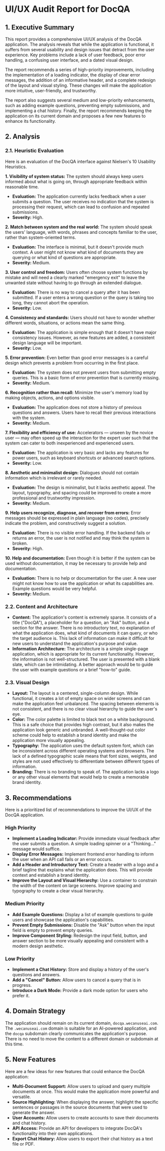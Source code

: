 # UI/UX Audit Report for DocQA

## 1. Executive Summary

This report provides a comprehensive UI/UX analysis of the DocQA application. The analysis reveals that while the application is functional, it suffers from several usability and design issues that detract from the user experience. Key problems include a lack of user feedback, poor error handling, a confusing user interface, and a dated visual design.

The report recommends a series of high-priority improvements, including the implementation of a loading indicator, the display of clear error messages, the addition of an informative header, and a complete redesign of the layout and visual styling. These changes will make the application more intuitive, user-friendly, and trustworthy.

The report also suggests several medium and low-priority enhancements, such as adding example questions, preventing empty submissions, and implementing a chat history. Finally, the report recommends keeping the application on its current domain and proposes a few new features to enhance its functionality.

## 2. Analysis

### 2.1. Heuristic Evaluation

Here is an evaluation of the DocQA interface against Nielsen's 10 Usability Heuristics.

**1. Visibility of system status:** The system should always keep users informed about what is going on, through appropriate feedback within reasonable time.
*   **Evaluation:** The application currently lacks feedback when a user submits a question. The user receives no indication that the system is processing their request, which can lead to confusion and repeated submissions.
*   **Severity:** High.

**2. Match between system and the real world:** The system should speak the users' language, with words, phrases and concepts familiar to the user, rather than system-oriented terms.
*   **Evaluation:** The interface is minimal, but it doesn't provide much context. A user might not know what kind of documents they are querying or what kind of questions are appropriate.
*   **Severity:** Medium.

**3. User control and freedom:** Users often choose system functions by mistake and will need a clearly marked "emergency exit" to leave the unwanted state without having to go through an extended dialogue.
*   **Evaluation:** There is no way to cancel a query after it has been submitted. If a user enters a wrong question or the query is taking too long, they cannot abort the operation.
*   **Severity:** Low.

**4. Consistency and standards:** Users should not have to wonder whether different words, situations, or actions mean the same thing.
*   **Evaluation:** The application is simple enough that it doesn't have major consistency issues. However, as new features are added, a consistent design language will be important.
*   **Severity:** Low.

**5. Error prevention:** Even better than good error messages is a careful design which prevents a problem from occurring in the first place.
*   **Evaluation:** The system does not prevent users from submitting empty queries. This is a basic form of error prevention that is currently missing.
*   **Severity:** Medium.

**6. Recognition rather than recall:** Minimize the user's memory load by making objects, actions, and options visible.
*   **Evaluation:** The application does not store a history of previous questions and answers. Users have to recall their previous interactions with the system.
*   **Severity:** Medium.

**7. Flexibility and efficiency of use:** Accelerators — unseen by the novice user — may often speed up the interaction for the expert user such that the system can cater to both inexperienced and experienced users.
*   **Evaluation:** The application is very basic and lacks any features for power users, such as keyboard shortcuts or advanced search options.
*   **Severity:** Low.

**8. Aesthetic and minimalist design:** Dialogues should not contain information which is irrelevant or rarely needed.
*   **Evaluation:** The design is minimalist, but it lacks aesthetic appeal. The layout, typography, and spacing could be improved to create a more professional and trustworthy impression.
*   **Severity:** Medium.

**9. Help users recognize, diagnose, and recover from errors:** Error messages should be expressed in plain language (no codes), precisely indicate the problem, and constructively suggest a solution.
*   **Evaluation:** There is no visible error handling. If the backend fails or returns an error, the user is not notified and may think the system is broken.
*   **Severity:** High.

**10. Help and documentation:** Even though it is better if the system can be used without documentation, it may be necessary to provide help and documentation.
*   **Evaluation:** There is no help or documentation for the user. A new user might not know how to use the application or what its capabilities are. Example questions would be very helpful.
*   **Severity:** Medium.


### 2.2. Content and Architecture

*   **Content:** The application's content is extremely sparse. It consists of a title ("DocQA"), a placeholder for a question, an "Ask" button, and a section for the answer. There is no introductory text, no explanation of what the application does, what kind of documents it can query, or who the target audience is. This lack of information can make it difficult for new users to understand the application's purpose and value.
*   **Information Architecture:** The architecture is a simple single-page application, which is appropriate for its current functionality. However, the information is not well-structured. The user is presented with a blank slate, which can be intimidating. A better approach would be to guide the user with example questions or a brief "how-to" guide.

### 2.3. Visual Design

*   **Layout:** The layout is a centered, single-column design. While functional, it creates a lot of empty space on wider screens and can make the application feel unbalanced. The spacing between elements is not consistent, and there is no clear visual hierarchy to guide the user's eye.
*   **Color:** The color palette is limited to black text on a white background. This is a safe choice that provides high contrast, but it also makes the application look generic and unbranded. A well-thought-out color scheme could help to establish a brand identity and make the application more visually appealing.
*   **Typography:** The application uses the default system font, which can be inconsistent across different operating systems and browsers. The lack of a defined typographic scale means that font sizes, weights, and styles are not used effectively to differentiate between different types of information.
*   **Branding:** There is no branding to speak of. The application lacks a logo or any other visual elements that would help to create a memorable brand identity.

## 3. Recommendations

Here is a prioritized list of recommendations to improve the UI/UX of the DocQA application.

### High Priority

*   **Implement a Loading Indicator:** Provide immediate visual feedback after the user submits a question. A simple loading spinner or a "Thinking..." message would suffice.
*   **Display Error Messages:** Implement frontend error handling to inform the user when an API call fails or an error occurs.
*   **Add a Header and Introductory Text:** Create a header with a logo and a brief tagline that explains what the application does. This will provide context and establish a brand identity.
*   **Improve the Layout and Visual Hierarchy:** Use a container to constrain the width of the content on large screens. Improve spacing and typography to create a clear visual hierarchy.

### Medium Priority

*   **Add Example Questions:** Display a list of example questions to guide users and showcase the application's capabilities.
*   **Prevent Empty Submissions:** Disable the "Ask" button when the input field is empty to prevent empty queries.
*   **Improve Component Styling:** Redesign the input field, button, and answer section to be more visually appealing and consistent with a modern design aesthetic.

### Low Priority

*   **Implement a Chat History:** Store and display a history of the user's questions and answers.
*   **Add a "Cancel" Button:** Allow users to cancel a query that is in progress.
*   **Introduce a Dark Mode:** Provide a dark mode option for users who prefer it.

## 4. Domain Strategy

The application should remain on its current domain, `docqa.wecanuseai.com`. The `.wecanuseai.com` domain is suitable for an AI-powered application, and the `docqa` subdomain clearly communicates the application's purpose. There is no need to move the content to a different domain or subdomain at this time.

## 5. New Features

Here are a few ideas for new features that could enhance the DocQA application:

*   **Multi-Document Support:** Allow users to upload and query multiple documents at once. This would make the application more powerful and versatile.
*   **Source Highlighting:** When displaying the answer, highlight the specific sentences or passages in the source documents that were used to generate the answer.
*   **User Accounts:** Allow users to create accounts to save their documents and chat history.
*   **API Access:** Provide an API for developers to integrate DocQA's functionality into their own applications.
*   **Export Chat History:** Allow users to export their chat history as a text file or PDF.
